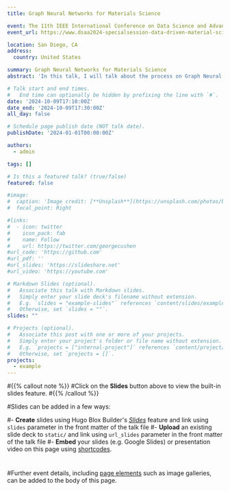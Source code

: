 ```yaml
---
title: Graph Neural Networks for Materials Science

event: The 11th IEEE International Conference on Data Science and Advanced Analytics - Special Session on Advancing Materials Science Through Data Science
event_url: https://www.dsaa2024-specialsession-data-driven-material-science.com/homepage

location: San Diego, CA
address:
  country: United States

summary: Graph Neural Networks for Materials Science
abstract: 'In this talk, I will talk about the process on Graph Neural Networks for Materials Science and the current state-of-the-art.'

# Talk start and end times.
#   End time can optionally be hidden by prefixing the line with `#`.
date: '2024-10-09T17:10:00Z'
date_end: '2024-10-09T17:30:00Z'
all_day: false

# Schedule page publish date (NOT talk date).
publishDate: '2024-01-01T00:00:00Z'

authors:
  - admin

tags: []

# Is this a featured talk? (true/false)
featured: false

#image:
#  caption: 'Image credit: [**Unsplash**](https://unsplash.com/photos/bzdhc5b3Bxs)'
#  focal_point: Right

#links:
#  - icon: twitter
#    icon_pack: fab
#    name: Follow
#    url: https://twitter.com/georgecushen
#url_code: 'https://github.com'
#url_pdf: ''
#url_slides: 'https://slideshare.net'
#url_video: 'https://youtube.com'

# Markdown Slides (optional).
#   Associate this talk with Markdown slides.
#   Simply enter your slide deck's filename without extension.
#   E.g. `slides = "example-slides"` references `content/slides/example-slides.md`.
#   Otherwise, set `slides = ""`.
slides: ""

# Projects (optional).
#   Associate this post with one or more of your projects.
#   Simply enter your project's folder or file name without extension.
#   E.g. `projects = ["internal-project"]` references `content/project/deep-learning/index.md`.
#   Otherwise, set `projects = []`.
projects:
  - example
---
```


#{{% callout note %}}
#Click on the **Slides** button above to view the built-in slides feature.
#{{% /callout %}}

#Slides can be added in a few ways:

#- **Create** slides using Hugo Blox Builder's [_Slides_](https://docs.hugoblox.com/reference/content-types/) feature and link using `slides` parameter in the front matter of the talk file
#- **Upload** an existing slide deck to `static/` and link using `url_slides` parameter in the front matter of the talk file
#- **Embed** your slides (e.g. Google Slides) or presentation video on this page using [shortcodes](https://docs.hugoblox.com/reference/markdown/).
#
#Further event details, including [page elements](https://docs.hugoblox.com/reference/markdown/) such as image galleries, can be added to the body of this page.

